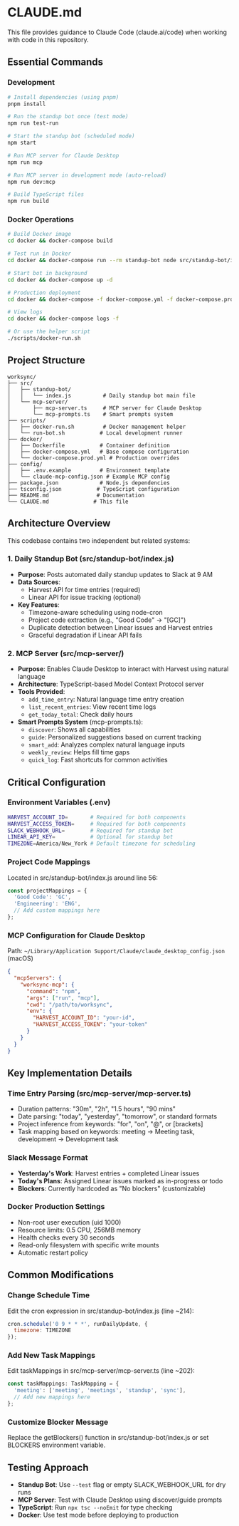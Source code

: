 # CLAUDE.md

This file provides guidance to Claude Code (claude.ai/code) when working with code in this repository.

## Essential Commands

### Development
```bash
# Install dependencies (using pnpm)
pnpm install

# Run the standup bot once (test mode)
npm run test-run

# Start the standup bot (scheduled mode)
npm start

# Run MCP server for Claude Desktop
npm run mcp

# Run MCP server in development mode (auto-reload)
npm run dev:mcp

# Build TypeScript files
npm run build
```

### Docker Operations
```bash
# Build Docker image
cd docker && docker-compose build

# Test run in Docker
cd docker && docker-compose run --rm standup-bot node src/standup-bot/index.js --test

# Start bot in background
cd docker && docker-compose up -d

# Production deployment
cd docker && docker-compose -f docker-compose.yml -f docker-compose.prod.yml up -d

# View logs
cd docker && docker-compose logs -f

# Or use the helper script
./scripts/docker-run.sh
```

## Project Structure

```
worksync/
├── src/
│   ├── standup-bot/
│   │   └── index.js          # Daily standup bot main file
│   └── mcp-server/
│       ├── mcp-server.ts     # MCP server for Claude Desktop
│       └── mcp-prompts.ts    # Smart prompts system
├── scripts/
│   ├── docker-run.sh         # Docker management helper
│   └── run-bot.sh           # Local development runner
├── docker/
│   ├── Dockerfile           # Container definition
│   ├── docker-compose.yml   # Base compose configuration
│   └── docker-compose.prod.yml # Production overrides
├── config/
│   ├── .env.example         # Environment template
│   └── claude-mcp-config.json # Example MCP config
├── package.json             # Node.js dependencies
├── tsconfig.json           # TypeScript configuration
├── README.md               # Documentation
└── CLAUDE.md              # This file
```

## Architecture Overview

This codebase contains two independent but related systems:

### 1. Daily Standup Bot (src/standup-bot/index.js)
- **Purpose**: Posts automated daily standup updates to Slack at 9 AM
- **Data Sources**: 
  - Harvest API for time entries (required)
  - Linear API for issue tracking (optional)
- **Key Features**:
  - Timezone-aware scheduling using node-cron
  - Project code extraction (e.g., "Good Code" → "[GC]")
  - Duplicate detection between Linear issues and Harvest entries
  - Graceful degradation if Linear API fails

### 2. MCP Server (src/mcp-server/)
- **Purpose**: Enables Claude Desktop to interact with Harvest using natural language
- **Architecture**: TypeScript-based Model Context Protocol server
- **Tools Provided**:
  - `add_time_entry`: Natural language time entry creation
  - `list_recent_entries`: View recent time logs
  - `get_today_total`: Check daily hours
- **Smart Prompts System** (mcp-prompts.ts):
  - `discover`: Shows all capabilities
  - `guide`: Personalized suggestions based on current tracking
  - `smart_add`: Analyzes complex natural language inputs
  - `weekly_review`: Helps fill time gaps
  - `quick_log`: Fast shortcuts for common activities

## Critical Configuration

### Environment Variables (.env)
```bash
HARVEST_ACCOUNT_ID=       # Required for both components
HARVEST_ACCESS_TOKEN=     # Required for both components
SLACK_WEBHOOK_URL=        # Required for standup bot
LINEAR_API_KEY=           # Optional for standup bot
TIMEZONE=America/New_York # Default timezone for scheduling
```

### Project Code Mappings
Located in src/standup-bot/index.js around line 56:
```javascript
const projectMappings = {
  'Good Code': 'GC',
  'Engineering': 'ENG',
  // Add custom mappings here
};
```

### MCP Configuration for Claude Desktop
Path: `~/Library/Application Support/Claude/claude_desktop_config.json` (macOS)
```json
{
  "mcpServers": {
    "worksync-mcp": {
      "command": "npm",
      "args": ["run", "mcp"],
      "cwd": "/path/to/worksync",
      "env": {
        "HARVEST_ACCOUNT_ID": "your-id",
        "HARVEST_ACCESS_TOKEN": "your-token"
      }
    }
  }
}
```

## Key Implementation Details

### Time Entry Parsing (src/mcp-server/mcp-server.ts)
- Duration patterns: "30m", "2h", "1.5 hours", "90 mins"
- Date parsing: "today", "yesterday", "tomorrow", or standard formats
- Project inference from keywords: "for", "on", "@", or [brackets]
- Task mapping based on keywords: meeting → Meeting task, development → Development task

### Slack Message Format
- **Yesterday's Work**: Harvest entries + completed Linear issues
- **Today's Plans**: Assigned Linear issues marked as in-progress or todo
- **Blockers**: Currently hardcoded as "No blockers" (customizable)

### Docker Production Settings
- Non-root user execution (uid 1000)
- Resource limits: 0.5 CPU, 256MB memory
- Health checks every 30 seconds
- Read-only filesystem with specific write mounts
- Automatic restart policy

## Common Modifications

### Change Schedule Time
Edit the cron expression in src/standup-bot/index.js (line ~214):
```javascript
cron.schedule('0 9 * * *', runDailyUpdate, {
  timezone: TIMEZONE
});
```

### Add New Task Mappings
Edit taskMappings in src/mcp-server/mcp-server.ts (line ~202):
```javascript
const taskMappings: TaskMapping = {
  'meeting': ['meeting', 'meetings', 'standup', 'sync'],
  // Add new mappings here
};
```

### Customize Blocker Message
Replace the getBlockers() function in src/standup-bot/index.js or set BLOCKERS environment variable.

## Testing Approach

- **Standup Bot**: Use `--test` flag or empty SLACK_WEBHOOK_URL for dry runs
- **MCP Server**: Test with Claude Desktop using discover/guide prompts
- **TypeScript**: Run `npx tsc --noEmit` for type checking
- **Docker**: Use test mode before deploying to production